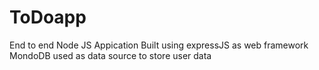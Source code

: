 # ToDoapp 
End to end Node JS Appication Built using expressJS as web framework
MondoDB used as data source to store user data
